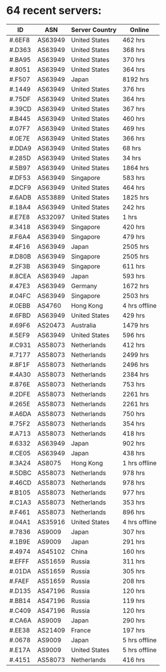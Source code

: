 # 64 recent servers:

| ID | ASN | Server Country | Online |
| ------ | ------ | ------ | ------ |
| #.6EF8 | AS63949 | United States | 462 hrs |
| #.D363 | AS63949 | United States | 368 hrs |
| #.BA95 | AS63949 | United States | 370 hrs |
| #.8051 | AS63949 | United States | 364 hrs |
| #.F507 | AS63949 | Japan | 8192 hrs |
| #.1449 | AS63949 | United States | 376 hrs |
| #.75DF | AS63949 | United States | 364 hrs |
| #.39CD | AS63949 | United States | 367 hrs |
| #.B445 | AS63949 | United States | 460 hrs |
| #.07F7 | AS63949 | United States | 469 hrs |
| #.0E7E | AS63949 | United States | 366 hrs |
| #.DDA9 | AS63949 | United States | 68 hrs |
| #.285D | AS63949 | United States | 34 hrs |
| #.5B97 | AS63949 | United States | 1864 hrs |
| #.DF53 | AS63949 | Singapore | 583 hrs |
| #.DCF9 | AS63949 | United States | 464 hrs |
| #.6ADB | AS53889 | United States | 1825 hrs |
| #.18A4 | AS63949 | United States | 242 hrs |
| #.E7E8 | AS32097 | United States | 1 hrs |
| #.3418 | AS63949 | Singapore | 420 hrs |
| #.F6A4 | AS63949 | Singapore | 479 hrs |
| #.4F16 | AS63949 | Japan | 2505 hrs |
| #.D80B | AS63949 | Singapore | 2505 hrs |
| #.2F3B | AS63949 | Singapore | 611 hrs |
| #.8CEA | AS63949 | Japan | 593 hrs |
| #.47E3 | AS63949 | Germany | 1672 hrs |
| #.04FC | AS63949 | Singapore | 2503 hrs |
| #.0EBB | AS4760 | Hong Kong | 4 hrs offline |
| #.6FBD | AS63949 | United States | 429 hrs |
| #.69F6 | AS20473 | Australia | 1479 hrs |
| #.5EF9 | AS63949 | United States | 596 hrs |
| #.C931 | AS58073 | Netherlands | 412 hrs |
| #.7177 | AS58073 | Netherlands | 2499 hrs |
| #.8F1F | AS58073 | Netherlands | 2496 hrs |
| #.4A30 | AS58073 | Netherlands | 2384 hrs |
| #.876E | AS58073 | Netherlands | 753 hrs |
| #.2DFE | AS58073 | Netherlands | 2261 hrs |
| #.265E | AS58073 | Netherlands | 2261 hrs |
| #.A6DA | AS58073 | Netherlands | 750 hrs |
| #.75F2 | AS58073 | Netherlands | 354 hrs |
| #.A713 | AS58073 | Netherlands | 418 hrs |
| #.6332 | AS63949 | Japan | 902 hrs |
| #.CE05 | AS63949 | Japan | 438 hrs |
| #.3A24 | AS8075 | Hong Kong | 1 hrs offline |
| #.5DBC | AS58073 | Netherlands | 978 hrs |
| #.46CD | AS58073 | Netherlands | 978 hrs |
| #.B105 | AS58073 | Netherlands | 977 hrs |
| #.C1A3 | AS58073 | Netherlands | 353 hrs |
| #.F461 | AS58073 | Netherlands | 896 hrs |
| #.04A1 | AS35916 | United States | 4 hrs offline |
| #.7836 | AS9009 | Japan | 307 hrs |
| #.1B9E | AS9009 | Japan | 291 hrs |
| #.4974 | AS45102 | China | 160 hrs |
| #.EFFF | AS51659 | Russia | 311 hrs |
| #.01DA | AS51659 | Russia | 305 hrs |
| #.FAEF | AS51659 | Russia | 208 hrs |
| #.D135 | AS47196 | Russia | 120 hrs |
| #.BB14 | AS47196 | Russia | 119 hrs |
| #.C409 | AS47196 | Russia | 120 hrs |
| #.CA6A | AS9009 | Japan | 290 hrs |
| #.EE38 | AS21409 | France | 197 hrs |
| #.0678 | AS9009 | Japan | 5 hrs offline |
| #.E17A | AS9009 | United States | 5 hrs offline |
| #.4151 | AS58073 | Netherlands | 416 hrs |

